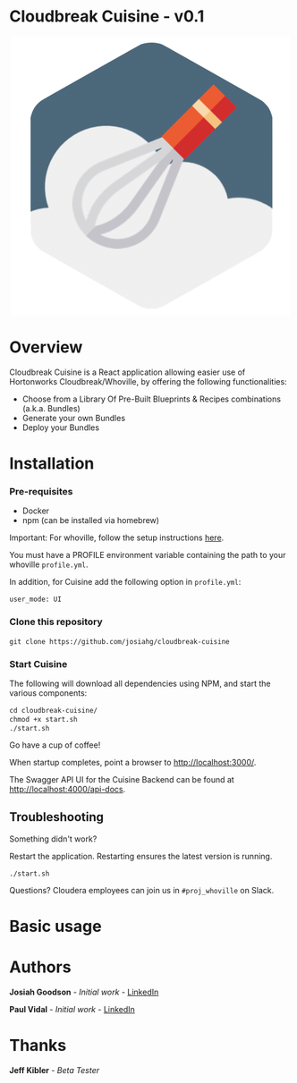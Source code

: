 # Cloudbreak Cuisine - v0.1
<div align="center">
<img src="https://github.com/paulvid/cloudbreak-cuisine-frontend/raw/master/src/assets/img/brand/small_logo.png" width="500" height="500" align="middle">
</div>

# Overview

Cloudbreak Cuisine is a React application allowing easier use of Hortonworks Cloudbreak/Whoville, by offering the following functionalities:
* Choose from a Library Of Pre-Built Blueprints & Recipes combinations (a.k.a. Bundles)
* Generate your own Bundles
* Deploy your Bundles

# Installation

### Pre-requisites

* Docker
* npm (can be installed via homebrew)

Important: For whoville, follow the setup instructions [here](https://github.com/Chaffelson/whoville).

You must have a PROFILE environment variable containing the path to your whoville `profile.yml`.

In addition, for Cuisine add the following option in `profile.yml`:

```
user_mode: UI
```

### Clone this repository

```
git clone https://github.com/josiahg/cloudbreak-cuisine
```

### Start Cuisine

The following will download all dependencies using NPM, and start the various components:

```
cd cloudbreak-cuisine/
chmod +x start.sh
./start.sh
```

Go have a cup of coffee!

When startup completes, point a browser to [http://localhost:3000/](http://localhost:3000/).

The Swagger API  UI for the Cuisine Backend can be found at [http://localhost:4000/api-docs](http://localhost:4000/api-docs).



## Troubleshooting

Something didn't work? 

Restart the application. Restarting ensures the latest version is running.

```
./start.sh
```

Questions? Cloudera employees can join us in `#proj_whoville` on Slack.


# Basic usage


# Authors

**Josiah Goodson** - *Initial work* - [LinkedIn](https://www.linkedin.com/in/josiahgoodson/)

**Paul Vidal** - *Initial work* - [LinkedIn](https://www.linkedin.com/in/paulvid/)

# Thanks

**Jeff Kibler** - *Beta Tester*